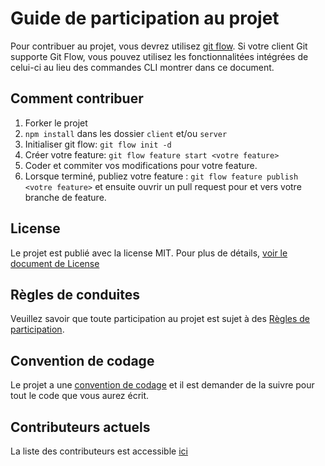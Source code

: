 # Guide de participation au projet

Pour contribuer au projet, vous devrez utilisez [git flow](https://github.com/nvie/gitflow).
Si votre client Git supporte Git Flow, vous pouvez utilisez les fonctionnalitées intégrées de celui-ci au lieu des commandes CLI montrer dans ce document.

## Comment contribuer

1. Forker le projet
2. `npm install` dans les dossier `client` et/ou `server`
3. Initialiser git flow: `git flow init -d`
4. Créer votre feature: `git flow feature start <votre feature>`
5. Coder et commiter vos modifications pour votre feature.
6. Lorsque terminé, publiez votre feature : `git flow feature publish <votre feature>` et ensuite ouvrir un pull request pour et vers votre branche de feature.

## License

Le projet est publié avec la license MIT. Pour plus de détails, [voir le document de License](../LICENSE)

## Règles de conduites

Veuillez savoir que toute participation au projet est sujet à des [Règles de participation](./CODE_OF_CONDUCT.md).

## Convention de codage

Le projet a une [convention de codage](./CODING_CONVENTION.md) et il est demander de la suivre pour tout le code que vous aurez écrit.

## Contributeurs actuels

La liste des contributeurs est accessible [ici](./CONTRIBUTORS.md)
